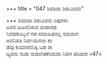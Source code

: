 +++
title = "047 ಶಿವಶಿವಾ ಶಿಶುವಿವನು"

+++
ಶಿವಶಿವಾ ಶಿಶುವಿವನು ರಿಪುಗಳು  
ಜವನ ಜೂಜೆನಿಸುವ ಮಹಾರಥ  
ನಿವಹಕೊಬ್ಬನೆ ಗಡ ಸಮಾಹಿತವಲ್ಲ ಸಮರಂಗ  
ಅವನಿಪತಿ ನಿರ್ದಯನಲಾ ಕಂ  
ಡೆವು ಕುಮಾರನನಿಕ್ಕಿ ಬಹ ರಾ  
ಜ್ಯವನು ಸುಡು ಸುಡಲೇತಕೆಂದುದು ನಿಖಿಳ ಪರಿವಾರ     ॥47॥